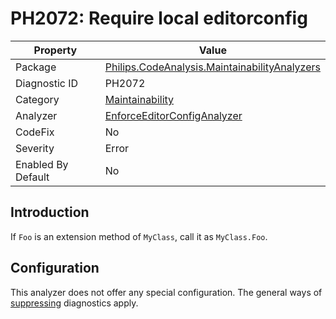 # PH2072: Require local editorconfig

| Property | Value  |
|--|--|
| Package | [Philips.CodeAnalysis.MaintainabilityAnalyzers](https://www.nuget.org/packages/Philips.CodeAnalysis.MaintainabilityAnalyzers) |
| Diagnostic ID | PH2072 |
| Category  | [Maintainability](../Maintainability.md) |
| Analyzer | [EnforceEditorConfigAnalyzer](https://github.com/philips-software/roslyn-analyzers/blob/master/Philips.CodeAnalysis.MaintainabilityAnalyzers/Maintainability/EnforceEditorConfigAnalyzer.cs)
| CodeFix  | No |
| Severity | Error |
| Enabled By Default | No |

## Introduction

If `Foo` is an extension method of `MyClass`, call it as `MyClass.Foo`.

## Configuration

This analyzer does not offer any special configuration. The general ways of [suppressing](https://learn.microsoft.com/en-us/dotnet/fundamentals/code-analysis/suppress-warnings) diagnostics apply.
